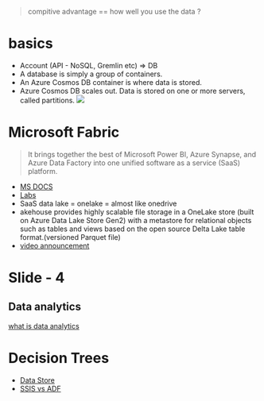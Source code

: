 > compitive advantage == how well you use the data ?
# basics
- Account (API - NoSQL, Gremlin etc) => DB
- A database is simply a group of containers.
- An Azure Cosmos DB container is where data is stored.
- Azure Cosmos DB scales out. Data is stored on one or more servers, called partitions.
![](https://learn.microsoft.com/en-us/azure/cosmos-db/media/account-databases-containers-items/cosmos-entities.png)

# Microsoft Fabric
> It brings together the best of Microsoft Power BI, Azure Synapse, and Azure Data Factory into one unified software as a service (SaaS) platform. 
- [MS DOCS](https://learn.microsoft.com/en-us/fabric/get-started/microsoft-fabric-overview)
- [Labs](https://microsoftlearning.github.io/mslearn-fabric/Instructions/Labs/01-lakehouse.html)
- SaaS data lake = onelake = almost like onedrive
- akehouse provides highly scalable file storage in a OneLake store (built on Azure Data Lake Store Gen2) with a metastore for relational objects such as tables and views based on the open source Delta Lake table format.(versioned Parquet file) 
- [video announcement](https://build.microsoft.com/en-US/sessions/852ccf38-b07d-4ddc-a9fe-2e57bdaeb613?source=sessions)

# Slide - 4 
## Data analytics 
[what is data analytics](https://aws.amazon.com/what-is/data-analytics)

# Decision Trees
- [Data Store](https://learn.microsoft.com/en-us/azure/architecture/guide/technology-choices/data-store-decision-tree)
- [SSIS vs ADF](https://learn.microsoft.com/en-us/azure/architecture/data-guide/technology-choices/pipeline-orchestration-data-movement)
